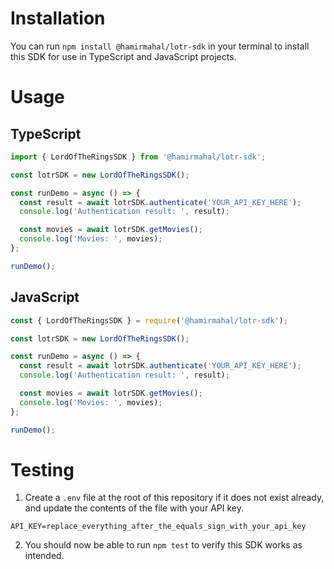 # Installation

You can run `npm install @hamirmahal/lotr-sdk` in your terminal to install this SDK for use in TypeScript and JavaScript projects.

# Usage

## TypeScript

```typescript
import { LordOfTheRingsSDK } from '@hamirmahal/lotr-sdk';

const lotrSDK = new LordOfTheRingsSDK();

const runDemo = async () => {
  const result = await lotrSDK.authenticate('YOUR_API_KEY_HERE');
  console.log('Authentication result: ', result);

  const movies = await lotrSDK.getMovies();
  console.log('Movies: ', movies);
};

runDemo();
```

## JavaScript

```javascript
const { LordOfTheRingsSDK } = require('@hamirmahal/lotr-sdk');

const lotrSDK = new LordOfTheRingsSDK();

const runDemo = async () => {
  const result = await lotrSDK.authenticate('YOUR_API_KEY_HERE');
  console.log('Authentication result: ', result);

  const movies = await lotrSDK.getMovies();
  console.log('Movies: ', movies);
};

runDemo();
```

# Testing

1. Create a `.env` file at the root of this repository if it does not exist already, and update the contents of the file with your API key.

```
API_KEY=replace_everything_after_the_equals_sign_with_your_api_key
```

2. You should now be able to run `npm test` to verify this SDK works as intended.
